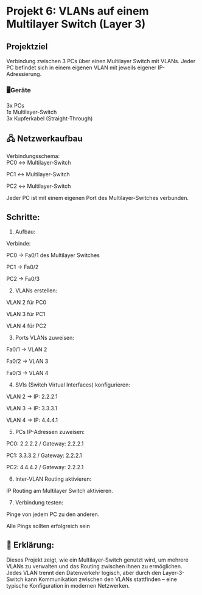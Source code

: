 # Projekt 6: VLANs auf einem Multilayer Switch (Layer 3)

## Projektziel
Verbindung zwischen 3 PCs über einen Multilayer Switch mit VLANs. Jeder PC befindet sich in einem eigenen VLAN mit jeweils eigener IP-Adressierung.




### 🖥️Geräte

3x PCs	   
1x Multilayer-Switch	    
3x Kupferkabel (Straight-Through)


## 🖧 Netzwerkaufbau
Verbindungsschema:    
PC0 ↔ Multilayer-Switch

PC1 ↔ Multilayer-Switch

PC2 ↔ Multilayer-Switch

Jeder PC ist mit einem eigenen Port des Multilayer-Switches verbunden.



## Schritte:
1) Aufbau:

Verbinde:

PC0 → Fa0/1 des Multilayer Switches

PC1 → Fa0/2

PC2 → Fa0/3

2) VLANs erstellen:

VLAN 2 für PC0

VLAN 3 für PC1

VLAN 4 für PC2

3) Ports VLANs zuweisen:

Fa0/1 → VLAN 2

Fa0/2 → VLAN 3

Fa0/3 → VLAN 4

4) SVIs (Switch Virtual Interfaces) konfigurieren:

VLAN 2 → IP: 2.2.2.1

VLAN 3 → IP: 3.3.3.1

VLAN 4 → IP: 4.4.4.1

5) PCs IP-Adressen zuweisen:

PC0: 2.2.2.2 / Gateway: 2.2.2.1

PC1: 3.3.3.2 / Gateway: 2.2.2.1

PC2: 4.4.4.2 / Gateway: 2.2.2.1


6) Inter-VLAN Routing aktivieren:

IP Routing am Multilayer Switch aktivieren.

7) Verbindung testen:

Pinge von jedem PC zu den anderen.

Alle Pings sollten erfolgreich sein





## 📝 Erklärung:
Dieses Projekt zeigt, wie ein Multilayer-Switch genutzt wird, um mehrere VLANs zu verwalten und das Routing zwischen ihnen zu ermöglichen. Jedes VLAN trennt den Datenverkehr logisch, aber durch den Layer-3-Switch kann Kommunikation zwischen den VLANs stattfinden – eine typische Konfiguration in modernen Netzwerken.
